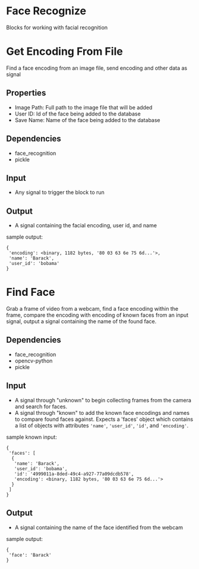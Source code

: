 # Face Recognize

Blocks for working with facial recognition

Get Encoding From File
========
Find a face encoding from an image file, send encoding and other data as signal

Properties
--------------
- Image Path: Full path to the image file that will be added
- User ID: Id of the face being added to the database
- Save Name: Name of the face being added to the database

Dependencies
----------------
- face_recognition
- pickle

Input
-------
- Any signal to trigger the block to run

Output
-------
- A signal containing the facial encoding, user id, and name

sample output:

```
{
 'encoding': <binary, 1182 bytes, '80 03 63 6e 75 6d...'>,
 'name': 'Barack',
 'user_id': 'bobama'
}
```

Find Face
========
Grab a frame of video from a webcam, find a face encoding within the frame, compare the encoding with encoding of known faces from an input signal, output a signal containing the name of the found face.

Dependencies
----------------
- face_recognition
- opencv-python
- pickle

Input
-------
- A signal through "unknown" to begin collecting frames from the camera and search for faces.
- A signal through "known" to add the known face encodings and names to compare found faces against. Expects a 'faces' object which contains a list of objects with attributes `'name'`, `'user_id'`, `'id'`, and `'encoding'`.

sample known input:
```
{
 'faces': [
  {
   'name': 'Barack',
   'user_id': 'bobama',
   'id': '4999011a-8ded-49c4-a927-77a09dcdb578',
   'encoding': <binary, 1182 bytes, '80 03 63 6e 75 6d...'>
  }
 ]
}
```

Output
-------
- A signal containing the name of the face identified from the webcam

sample output:

```
{
 'face': 'Barack'
}
```
